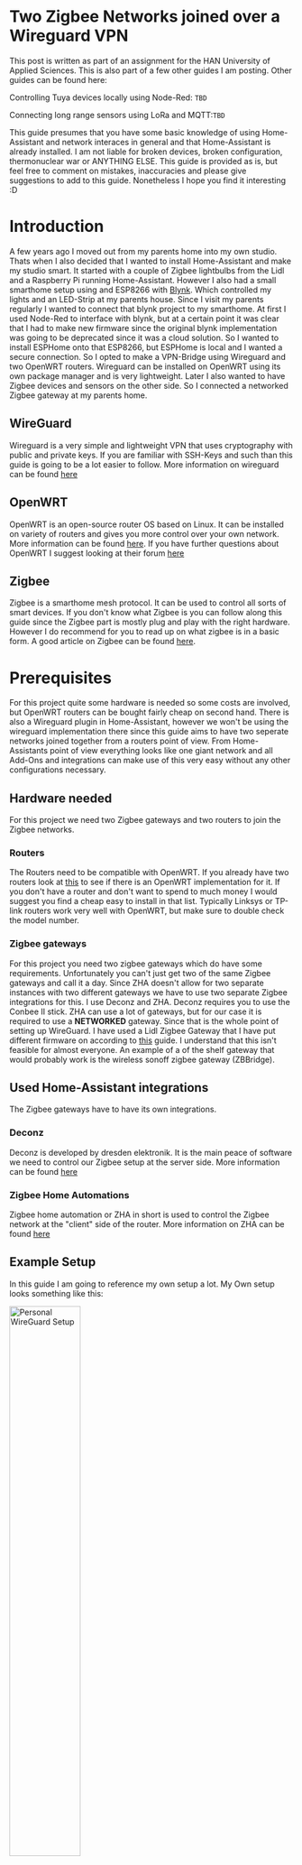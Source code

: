 # Two Zigbee Networks joined over a Wireguard VPN
This post is written as part of an assignment for the HAN University of Applied Sciences. This is also part of a few other guides I am posting.
Other guides can be found here:

Controlling Tuya devices locally using Node-Red: `TBD`

Connecting long range sensors using LoRa and MQTT:`TBD`

This guide presumes that you have some basic knowledge of using Home-Assistant and network interaces in general and that Home-Assistant is already installed. I am not liable for broken devices, broken configuration, thermonuclear war or ANYTHING ELSE. This guide is provided as is, but feel free to comment on mistakes, inaccuracies and please give suggestions to add to this guide. Nonetheless I hope you find it interesting :D

# Introduction

A few years ago I moved out from my parents home into my own studio. Thats when I also decided that I wanted to install Home-Assistant and make my studio smart. It started with a couple of Zigbee lightbulbs from the Lidl and a Raspberry Pi running Home-Assistant. However I also had a small smarthome setup using and ESP8266 with [Blynk](https://blynk.io/getting-started). Which controlled my lights and an LED-Strip at my parents house. Since I visit my parents regularly I wanted to connect that blynk project to my smarthome. At first I used Node-Red to interface with blynk, but at a certain point it was clear that I had to make new firmware since the original blynk implementation was going to be deprecated since it was a cloud solution. So I wanted to install ESPHome onto that ESP8266, but ESPHome is local and I wanted a secure connection. So I opted to make a VPN-Bridge using Wireguard and two OpenWRT routers. Wireguard can be installed on OpenWRT using its own package manager and is very lightweight. Later I also wanted to have Zigbee devices and sensors on the other side. So I connected a networked Zigbee gateway at my parents home.

## WireGuard
Wireguard is a very simple and lightweight VPN that uses cryptography with public and private keys. If you are familiar with SSH-Keys and such than this guide is going to be a lot easier to follow. More information on wireguard can be found [here](https://www.wireguard.com/)

## OpenWRT
OpenWRT is an open-source router OS based on Linux. It can be installed on variety of routers and gives you more control over your own network. More information can be found [here](https://openwrt.org/). If you have further questions about OpenWRT I suggest looking at their forum [here](https://forum.openwrt.org/)

## Zigbee
Zigbee is a smarthome mesh protocol. It can be used to control all sorts of smart devices. If you don't know what Zigbee is you can follow along this guide since the Zigbee part is mostly plug and play with the right hardware. However I do recommend for you to read up on what zigbee is in a basic form. A good article on Zigbee can be found [here](https://www.techtarget.com/iotagenda/definition/ZigBee).

# Prerequisites
For this project quite some hardware is needed so some costs are involved, but OpenWRT routers can be bought fairly cheap on second hand. There is also a Wireguard plugin in Home-Assistant, however we won't be using the wireguard implementation there since this guide aims to have two seperate networks joined together from a routers point of view. From Home-Assistants point of view everything looks like one giant network and all Add-Ons and integrations can make use of this very easy without any other configurations necessary.

## Hardware needed
For this project we need two Zigbee gateways and two routers to join the Zigbee networks.

### Routers
The Routers need to be compatible with OpenWRT. If you already have two routers look at [this](https://openwrt.org/supported_devices) to see if there is an OpenWRT implementation for it. If you don't have a router and don't want to spend to much money I would suggest you find a cheap easy to install in that list. Typically Linksys or TP-link routers work very well with OpenWRT, but make sure to double check the model number.

### Zigbee gateways
For this project you need two zigbee gateways which do have some requirements. Unfortunately you can't just get two of the same Zigbee gateways and call it a day. Since ZHA doesn't allow for two separate instances with two different gateways we have to use two separate Zigbee integrations for this. I use Deconz and ZHA. Deconz requires you to use the Conbee II stick. ZHA can use a lot of gateways, but for our case it is required to use a **NETWORKED** gateway. Since that is the whole point of setting up WireGuard. I have used a Lidl Zigbee Gateway that I have put different firmware on according to [this](https://paulbanks.org/projects/lidl-zigbee/ha/) guide. I understand that this isn't feasible for almost everyone. An example of a of the shelf gateway that would probably work is the wireless sonoff zigbee gateway (ZBBridge).

## Used Home-Assistant integrations
The Zigbee gateways have to have its own integrations.
### Deconz
Deconz is developed by dresden elektronik. It is the main peace of software we need to control our Zigbee setup at the server side. More information can be found [here](https://www.home-assistant.io/integrations/deconz/)
### Zigbee Home Automations
Zigbee home automation or ZHA in short is used to control the Zigbee network at the "client" side of the router. More information on ZHA can be found [here]()
## Example Setup
In this guide I am going to reference my own setup a lot. My Own setup looks something like this:

<img src="./pics/Network.png" alt="Personal WireGuard Setup" width="50%" height ="50%">

While wireguard itself doesn't use server and client terminology, but always talks about peers. This setup is using a "server client" configuration. Where the router in my studio is used as a "server". The only difference is that the Server needs a port directly to access the internet. However this is safe since all data is encrypted and there is no direct access from the outside to either routers.

I opted to do it in this way since the "client" peer is behind another router that is used by my parents. I have also set it up this way so I don't have access to my parents devices remotely from my studio and other smart devices since I respect their privacy.

Many thanks to the people who originally helped me on the OpenWRT Forums: [Gopten](https://forum.openwrt.org/u/gopten/summary) and [vgaetera](https://forum.openwrt.org/u/vgaetera/summary).
Link to the original thread where I asked on the OpenWRT forum can be found [here](https://forum.openwrt.org/t/connect-two-routers-with-a-vpn-over-the-internet/114216/4)

# Step 1 - Install OpenWRT
This step is highly dependent on your own setup. I recommend to visit the OpenWRT Supported devices page and look up your router and compatibility [here](https://openwrt.org/supported_devices) and look at the Table of Hardware Section. If you don't have a router yet I would suggest to get a compatible one and look at the installation steps first. It is easiest to get two of the same routers since that makes the installation process same twice.

## Example Setup
In my own setup I used two TP-Link Archer C7 (AC1750) Ver 5.0. The support page mentioned that the firmware can be installed using the firmware uploader in TP-Links own software. So that is what we will do. Do note that there are different versions of this router so keep that in mind everything from V2.0 to V5.0 should be fine. Just download the right one for your router. I have the V5.0 So that is what i'll be using

This tutorial on Youtube is for the Archer A7 but describes the same setup for using the TP-Link interface. If you prefer video you can watch it [here](https://www.youtube.com/watch?v=wrREvRUD9Ng) All credits go to **Behfor**.

The steps I used are the same but I will give a brief summary here:

1. Download the OpenWRT `factor.bin` and `sysupgrade.bin` for your router.
2. Go to your TP-Link Router page by going to the IP-Address of your router usually something like `192.168.0.1` or `192.168.1.1`
3. Go to `Advanced -> System Tools -> Firmware Upgrade` Upload the OpenWRT `factory.bin` and wait.
4. Go to the router page again `192.168.1.1` is standard for OpenWRT. And you should be greeted with a login prompt for OpenWRT. Set your password for OpenWRT
5. Go to `System -> Backup/ Flash Firmware -> Flash new firmware image` Here you should upload the `sysupgrade.bin`. OpenWRT should now be installed. Congratulations you have OpenWRT
6. Since you are going to connect the routers It is important that the IP-addresses that the routers are going to use are different for each network. Go to `Interfaces -> LAN -> Edit -> IPv4 Address` and change the ip address to something other than `192.168.1.X`.\
   For example you can use `192.168.2.1`. I use `192.168.3.1` since the `2`one is already in use in my own network.

# Step 2 - Install and Setup Wireguard
Installing Wireguard is probably the most difficult thing to do in this guide. This part is a mirror of [this](https://openwrt.org/docs/guide-user/services/vpn/wireguard/server) guide. But I am aiming to give some more explanation on what this guide is doing. Feel free to correct any information that might be wrong. 

So I am going to give some explanation on what we are doing here. You can skip this, but I would not recommend it. Wireguard uses a public and private key cryptography combination in order for secure communication between peers. Every peer has its own pair of  aprivate key and a public key. This kind of cryptography is also used very widely in SSH and HTTPS for example. Additionally we are also going to generate a pre-shared key for a layer of extra security. While it is not necessary it is not harder to add this to the setup and is also used in the guide above

**WARNING DO NOT SHARE THE PRIVATE AND PRESHARED KEYS THAT ARE ABOUT TO BE GENERATEd. DO NOT POST THEM. DO NOT SEND THEM OVER THE INTERNET. THE BEST METHOD IS STORE THEM LOCALLY OR EVEN WRITE THEM DOWN BY HAND AND ERASE THEM LATER. LEAKING THESE KEYS WILL DEFEAT THE POINT OF SECURITY**

Before we are going to place both routers at different locations connected to the internet. I Would suggest to connect the routers first and later change the IP-Address for where wireguard has to connect to. This way you don't have to move or drive somewhere everytime something goes wrong.\
Every Step here is described by using the commandline of OpenWRT. So we have to enable SSH so we have access to our router from a pc.\
To enable SSH in the routers interface we go to `System -> Administration -> SSH Acess` Here you can turn on SSH access.\
**DO NOT SET YOUR ACCESS TO WAN ON PORT 22 WITHOUT A PASSWORD.**\
Set the `Interface` to `lan` and choose a port. Port `22` is standard. Tick `Allow SSH password authentication` and `Allow root logins with password`. We are only logging in from our own network. Beware that anyone who know the password of your router and is connected to your Wifi or Ethernet can login into your router this way.

Open up a terminal client on Windows,Mac or Linux and type in `ssh root@"Your routers ip-address"` Most of the time it will look like this `ssh root@192.168.1.1`\
Type your password and you should be welcomed by something like this. (I have obfuscated some information)

```bash
BusyBox vX.XX (XXXX-XX-XX XX:XX:XX UTC) built-in shell (ash)

  _______                     ________        __
 |       |.-----.-----.-----.|  |  |  |.----.|  |_
 |   -   ||  _  |  -__|     ||  |  |  ||   _||   _|
 |_______||   __|_____|__|__||________||__|  |____|
          |__| W I R E L E S S   F R E E D O M
 -----------------------------------------------------
 OpenWrt XX.XX.X, ....
 -----------------------------------------------------
root@OpenWrt:~#
```
From here we can move to either client or server setup.
## Server Setup:
1.  We have to update our packages and install wireguard. OpenWRT has its own package manager `opkg`\
    To do this we have to enter:
    ```bash
    opkg update
    opkg install wireguard-tools    
    ```
    This can also be done in the router interface by going to `System -> Software` And looking for the package name there

2.  Next we need to enter the configuration parameters. Here we are defining some environment variables we are going to use later
    ```bash
    VPN_IF="vpn"
    VPN_PORT="51820"
    VPN_ADDR="192.168.9.1/24"
    VPN_ADDR6="fd00:9::1/64"
    ```
    You can also write them down. Would not recommend it though.

3.  Now we need to generate keys. **Be careful with sharing these keys**\
    ```bash
    # Generate keys
    umask go=
    wg genkey | tee wgserver.key | wg pubkey > wgserver.pub
    wg genkey | tee wgclient.key | wg pubkey > wgclient.pub
    wg genpsk > wgclient.psk
    
    # Server private key
    VPN_KEY="$(cat wgserver.key)"
    
    # Pre-shared key
    VPN_PSK="$(cat wgclient.psk)"
    
    # Client public key
    VPN_PUB="$(cat wgclient.pub)"
    ```
    These keys cannot be generated in the interface.
    Print the keys out to the terminal by using `cat wgclient.psk` and `cat wgclient.pub`. Store these keys we are going to need them for the client setup. Leave `wgserver.key` alone this is private key and should **NEVER** be shared.

4.  Now we are going to set firewall rules. 
    These can be set by using
    ```bash
    uci rename firewall.@zone[0]="lan"
    uci rename firewall.@zone[1]="wan"
    uci del_list firewall.lan.network="${VPN_IF}"
    uci add_list firewall.lan.network="${VPN_IF}"
    uci -q delete firewall.wg
    uci set firewall.wg="rule"
    uci set firewall.wg.name="Allow-WireGuard"
    uci set firewall.wg.src="wan"
    uci set firewall.wg.dest_port="${VPN_PORT}"
    uci set firewall.wg.proto="udp"
    uci set firewall.wg.target="ACCEPT"
    uci commit firewall
    /etc/init.d/firewall restart
    ```
    These can also be set from the router interface by going to `Network -> Firewall -> Add` and filling in the fields by hand.

5.  We now have configure the network settings for keys and peers
    ```bash
    # Configure network
    uci -q delete network.${VPN_IF}
    uci set network.${VPN_IF}="interface"
    uci set network.${VPN_IF}.proto="wireguard"
    uci set network.${VPN_IF}.private_key="${VPN_KEY}"
    uci set network.${VPN_IF}.listen_port="${VPN_PORT}"
    uci add_list network.${VPN_IF}.addresses="${VPN_ADDR}"
    uci add_list network.${VPN_IF}.addresses="${VPN_ADDR6}"
    
    # Add VPN peers
    uci -q delete network.wgclient
    uci set network.wgclient="wireguard_${VPN_IF}"
    uci set network.wgclient.public_key="${VPN_PUB}"
    uci set network.wgclient.preshared_key="${VPN_PSK}"
    uci add_list network.wgclient.allowed_ips="${VPN_ADDR%.*}.2/32"
    uci add_list network.wgclient.allowed_ips="${VPN_ADDR6%:*}:2/128"
    uci commit network
    /etc/init.d/network restart
    ```
    These can also be set from the router interface by going to `Network -> Interface -> Add new interface...` and filling in the fields by hand.

    Server setup is now done. We can move on to the client setup

## Client Setup

1.  Make sure to have to also update and install wireguard according to step 1 of the Server setup

2.  Find the server ip address of your router. If your router is already at another location. Get the internet IP-Address. If you have connected the router locally you can just use the designated IP-Address from earlier for example I use `192.168.3.1` , but note that 
    you have to change this later\
    In the command below this IP-address is referred as `SERVER_ADDRESS`.\
    __TIP:__ If your server router is attached to the same network as your Home-Assistant installation and you use DuckDNS as an URL you can also use that address. If your IP-address ever changes you only have to update your DuckDNS server and reboot your router.
    
    ```bash
    VPN_IF="vpn"
    VPN_SERV="SERVER_ADDRESS"
    VPN_PORT="51820"
    VPN_ADDR="192.168.9.2/24"
    VPN_ADDR6="fd00:9::2/64"
    ```
3.  Here we are going to generate some new keys and add the `Pre-Shared key` and `Public key` we obtained earlier. This differs a bit from the OpenWRT client guide since they presume that the keys are not yes generated\
    Generate a private and public keypair for the client and put the previous stored pre-shared and public-key into their own files. Note that the key needs to be between the quotation marks `""`.
    ```bash
    umask go=
    wg genkey | tee wgclient.key | wg pubkey > wgclient.pub
    echo "PRE_SHARED KEY"    | tee wgclient.psk
    echo "SERVER PUBLIC KEY" | tee wgserver.pub
 
    # Client private key
    VPN_KEY="$(cat wgclient.key)"
 
    # Pre-shared key
    VPN_PSK="$(cat wgclient.psk)"
 
    # Server public key
    VPN_PUB="$(cat wgserver.pub)"
    ```
4.  Next we are going to generate the firewall rules
    ```bash
    # Configure firewall
    uci rename firewall.@zone[0]="lan"
    uci rename firewall.@zone[1]="wan"
    uci del_list firewall.wan.network="${VPN_IF}"
    uci add_list firewall.wan.network="${VPN_IF}"
    uci commit firewall
    /etc/init.d/firewall restart
    ```
    These can also be set from the router interface by going to `Network -> Firewall -> Add` and filling in the fields by hand.

5.  Finally we establish the connection
    ```bash
    # Configure network
    uci -q delete network.${VPN_IF}
    ci set network.${VPN_IF}="interface"
    uci set network.${VPN_IF}.proto="wireguard"
    uci set network.${VPN_IF}.private_key="${VPN_KEY}"
    uci add_list network.${VPN_IF}.addresses="${VPN_ADDR}"
    uci add_list network.${VPN_IF}.addresses="${VPN_ADDR6}"
 
    # Add VPN peers
    uci -q delete network.wgserver
    uci set network.wgserver="wireguard_${VPN_IF}"
    uci set network.wgserver.public_key="${VPN_PUB}"
    uci set network.wgserver.preshared_key="${VPN_PSK}"
    uci set network.wgserver.endpoint_host="${VPN_SERV}"
    uci set network.wgserver.endpoint_port="${VPN_PORT}"
    uci set network.wgserver.route_allowed_ips="1"
    uci set network.wgserver.persistent_keepalive="25"
    ```
    Note these next commands give access to **ALL** ip's from the client side and route all traffic through it. If we dont want that use the other option replace the IP-Address by the local IP-Adresses from the server for example `192.168.1.0/24`
    ```bash
    uci add_list network.wgserver.allowed_ips="0.0.0.0/0"
    uci add_list network.wgserver.allowed_ips="::/0"
    uci commit network
    /etc/init.d/network restart
    ```
6.  Go back to the Server router and add the Allowed IP's in the interface by going to `Network -> Interfaces -> VPN -> Edit -> Allowed IPs`\
    Enter the Local IP-Address range for the client router for me that is `192.168.3.0/24`

    You Now should have a connection. Test this by trying to go the routers page or by pinging a device that is on the other side of the connection.
# Step 3 - Setup Zigbee Networks
This part is fairly straightforward since the networks are now joined almost as a single network and IP-Addresses are easily reachable from both side.

On the side were Home-Assistant is active install the Conbee II stick into deconz. The next steps are for a Home-Assistant installation on a Raspberry Pi(4)
1. Insert the Conbee II stick into a usb-port
2. Install the deCONZ add on from the add on store
3. Select the Conbee II stick. In the Add on configuration
4. Go to the deCONZ intergration and setup a username an password for the stick
5. Now you can add Zigbee Devices

For the side of your client
1. Connect the Zigbee Gateway to your Wifi or Ethernet.
2. Set the IP-Address static. You can easily do this in the OpenWRT interface. By going to the home page and look for the gateway and click `set static`
3. Note the IP-Address the gateway has
4. Go to Home-Assistant and go to `Settings -> Devices & Services -> Add integration`
5. Select `Zigbee Home Automation`\
The next step depends on the Zigbee gateway you have bought. For me it was the following settings
6. `Serial Device Path` is `Enter Manually`
7. `Radio Type` is `EZSP`
8. `Serial device path` is `socket://IP_ADDRESS_OF_GATEWAY:8888` which for me specifically is `socket://192.168.3.2:8888`
9. `port speed` is `57600`

Now you can connect your Zigbee devices as if it was locally installed. Just choose deCONZ or ZHA.